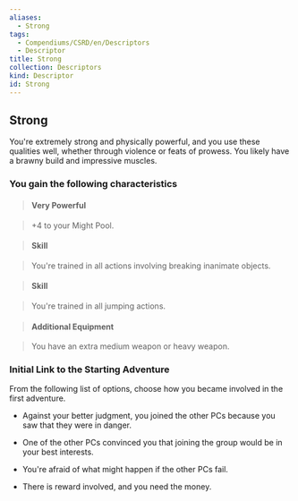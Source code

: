 ```yaml
---
aliases:
  - Strong
tags:
  - Compendiums/CSRD/en/Descriptors
  - Descriptor
title: Strong
collection: Descriptors
kind: Descriptor
id: Strong
---
```

## Strong    
You're extremely strong and physically powerful, and you use these qualities well, whether through violence or feats of prowess. You likely have a brawny build and impressive muscles.  
### You gain the following characteristics    
> #### Very Powerful  
> +4 to your Might Pool.    
  
> #### Skill  
> You're trained in all actions involving breaking inanimate objects.    
  
> #### Skill  
> You're trained in all jumping actions.    
  
> #### Additional Equipment  
> You have an extra medium weapon or heavy weapon.    
  
### Initial Link to the Starting Adventure    
From the following list of options, choose how you became involved in the first adventure.    
- Against your better judgment, you joined the other PCs because you saw that they were in danger.    
- One of the other PCs convinced you that joining the group would be in your best interests.    
- You're afraid of what might happen if the other PCs fail.    
- There is reward involved, and you need the money.  

